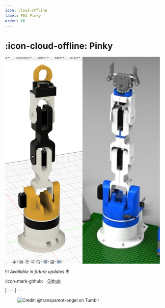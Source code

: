 ```yaml
---
icon: cloud-offline
label: P03⠀Pinky
order: 60
---
```

# :icon-cloud-offline: Pinky

![](https://raw.githubusercontent.com/oddeyemotion/pinky/main/media/robot-arm.jpg)

!!!
*Available in future updates*
!!!

:icon-mark-github: ⠀[Github](https://github.com/oddeyemotion/pinky)

|
--- | ---

<figure>
    <img src="https://64.media.tumblr.com/d103eb823dce2842c673f409f036857b/tumblr_mzx9wrdwFa1snc5kxo1_1280.gifv" alt="Credit: @transparent-angel on Tumblr">
</figure>